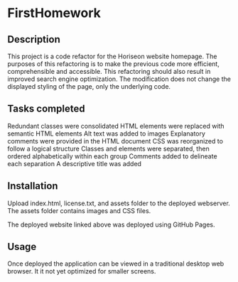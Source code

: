 # FirstHomework

Description
-----------
This project is a code refactor for the Horiseon website homepage. The purposes of this refactoring is to make the previous code more efficient, comprehensible and accessible. This refactoring should also result in improved search engine optimization. The modification does not change the displayed styling of the page, only the underlying code.

Tasks completed
---------------
Redundant classes were consolidated HTML elements were replaced with semantic HTML elements Alt text was added to images Explanatory comments were provided in the HTML document CSS was reorganized to follow a logical structure Classes and elements were separated, then ordered alphabetically within each group Comments added to delineate each separation A descriptive title was added


Installation
------------
Upload index.html, license.txt, and assets folder to the deployed webserver. The assets folder contains images and CSS files.

The deployed website linked above was deployed using GitHub Pages.

Usage
-----
Once deployed the application can be viewed in a traditional desktop web browser. It it not yet optimized for smaller screens.